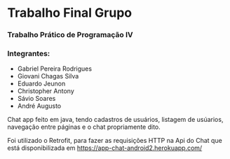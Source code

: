 # Trabalho Final Grupo

### Trabalho Prático de Programação IV

### Integrantes: 
- Gabriel Pereira Rodrigues
- Giovani Chagas Silva
- Eduardo Jeunon
- Christopher Antony
- Sávio Soares
- André Augusto

Chat app feito em java, tendo cadastros de usuários, listagem de usúarios, navegação entre páginas e o chat propriamente dito.

Foi utilizado o Retrofit, para fazer as requisições HTTP na Api do Chat que está disponibilizada em https://app-chat-android2.herokuapp.com/
 
